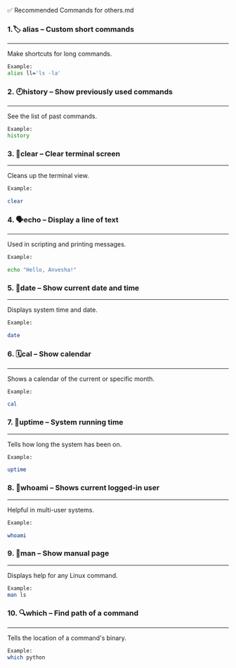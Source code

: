 
✅ Recommended Commands for others.md

### 1.🏷️ alias – Custom short commands
___
Make shortcuts for long commands.

 ```bash
Example:
alias ll='ls -la'
 ``` 
### 2. 🕘history – Show previously used commands
___
See the list of past commands.


 ```bash
Example:
history
 ``` 
### 3. 🧹clear – Clear terminal screen
___
Cleans up the terminal view.


 ```bash
Example:

clear
  ```
### 4. 🗣️echo – Display a line of text
___
Used in scripting and printing messages.

 ```bash
Example:
 
echo "Hello, Anvesha!"
  ```

### 5. 📅date – Show current date and time
___
Displays system time and date.


 ```bash
Example:

date
 ```
### 6. 🗓️cal – Show calendar
___
Shows a calendar of the current or specific month.

 ```bash
Example:

cal
 ```
### 7. 🔋uptime – System running time
___
Tells how long the system has been on.

 ```bash
Example:

uptime
 ```
### 8. 👤whoami – Shows current logged-in user
___
Helpful in multi-user systems.


 ```bash
Example:

whoami
 ```
### 9. 📘man – Show manual page
___
Displays help for any Linux command.

 ```bash
Example:
man ls

```
### 10. 🔍which – Find path of a command
___
Tells the location of a command's binary.
  
 ```bash
Example:
which python
 ```
